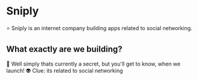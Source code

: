 # Sniply

⭐ Sniply is an internet company building apps related to social networking.

## What exactly are we building?

🚀 Well simply thats currently a secret, but you'll get to know, when we launch!
👽 Clue: its related to social networking
